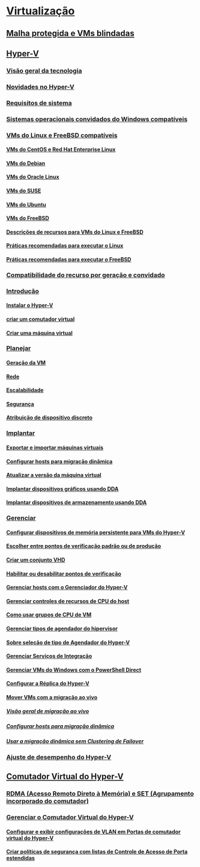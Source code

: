 # [Virtualização](virtualization.md)

## [Malha protegida e VMs blindadas](../security/guarded-fabric-shielded-vm/guarded-fabric-and-shielded-vms-top-node.md)

## [Hyper-V](hyper-v/Hyper-V-on-Windows-Server.md)
### [Visão geral da tecnologia](hyper-v/Hyper-V-Technology-Overview.md)
### [Novidades no Hyper-V](hyper-v/What-s-new-in-Hyper-V-on-Windows.md)
### [Requisitos de sistema](hyper-v/System-requirements-for-Hyper-V-on-Windows.md)
### [Sistemas operacionais convidados do Windows compatíveis](hyper-v/Supported-Windows-guest-operating-systems-for-Hyper-V-on-Windows.md)
### [VMs do Linux e FreeBSD compatíveis](hyper-v/Supported-Linux-and-FreeBSD-virtual-machines-for-Hyper-V-on-Windows.md)
#### [VMs do CentOS e Red Hat Enterprise Linux](hyper-v/Supported-CentOS-and-Red-Hat-Enterprise-Linux-virtual-machines-on-Hyper-V.md)
#### [VMs do Debian](hyper-v/Supported-Debian-virtual-machines-on-Hyper-V.md)
#### [VMs do Oracle Linux](hyper-v/Supported-Oracle-Linux-virtual-machines-on-Hyper-V.md)
#### [VMs do SUSE](hyper-v/Supported-SUSE-virtual-machines-on-Hyper-V.md)
#### [VMs do Ubuntu](hyper-v/Supported-Ubuntu-virtual-machines-on-Hyper-V.md)
#### [VMs do FreeBSD](hyper-v/Supported-FreeBSD-virtual-machines-on-Hyper-V.md)
#### [Descrições de recursos para VMs do Linux e FreeBSD](hyper-v/Feature-Descriptions-for-Linux-and-FreeBSD-virtual-machines-on-Hyper-V.md)
#### [Práticas recomendadas para executar o Linux](hyper-v/Best-Practices-for-running-Linux-on-Hyper-V.md)
#### [Práticas recomendadas para executar o FreeBSD](hyper-v/Best-practices-for-running-FreeBSD-on-Hyper-V.md)
### [Compatibilidade do recurso por geração e convidado](hyper-v/Hyper-V-feature-compatibility-by-generation-and-guest.md)
### [Introdução](hyper-v/get-started/Get-started-with-Hyper-V-on-Windows.md)
#### [Instalar o Hyper-V](hyper-v/get-started/Install-the-Hyper-V-role-on-Windows-Server.md)
#### [criar um comutador virtual](hyper-v/get-started/create-a-virtual-switch-for-Hyper-V-virtual-machines.md)
#### [Criar uma máquina virtual](hyper-v/get-started/create-a-virtual-machine-in-Hyper-V.md)
### [Planejar](hyper-v/plan/Plan-Hyper-V-on-Windows-Server.md)
#### [Geração da VM](hyper-v/plan/Should-I-create-a-generation-1-or-2-virtual-machine-in-Hyper-V.md)
#### [Rede](hyper-v/plan/plan-hyper-v-networking-in-windows-server.md)
#### [Escalabilidade](hyper-v/plan/plan-hyper-v-scalability-in-windows-server.md)
#### [Segurança](hyper-v/plan/plan-hyper-v-security-in-windows-server.md)
#### [Atribuição de dispositivo discreto](hyper-v/plan/plan-for-deploying-devices-using-discrete-device-assignment.md)
### [Implantar](hyper-v/deploy/Deploy-Hyper-V-on-Windows-Server.md)
#### [Exportar e importar máquinas virtuais](hyper-v/deploy/Export-and-import-virtual-machines.md)
#### [Configurar hosts para migração dinâmica](hyper-v/deploy/Set-up-hosts-for-live-migration-without-Failover-Clustering.md)
#### [Atualizar a versão da máquina virtual](hyper-v/deploy/Upgrade-virtual-machine-version-in-Hyper-V-on-Windows-or-Windows-Server.md)
#### [Implantar dispositivos gráficos usando DDA](hyper-v/deploy/deploying-graphics-devices-using-dda.md)
#### [Implantar dispositivos de armazenamento usando DDA](hyper-v/deploy/deploying-storage-devices-using-dda.md)
### [Gerenciar](hyper-v/manage/Manage-Hyper-V-on-Windows-Server.md)
#### [Configurar dispositivos de memória persistente para VMs do Hyper-V](hyper-v/manage/persistent-memory-cmdlets.md)
#### [Escolher entre pontos de verificação padrão ou de produção](hyper-v/manage/Choose-between-standard-or-production-checkpoints-in-Hyper-V.md)
#### [Criar um conjunto VHD](hyper-v/manage/Create-VHDSet-file.md)
#### [Habilitar ou desabilitar pontos de verificação](hyper-v/manage/Enable-or-disable-checkpoints-in-Hyper-V.md)
#### [Gerenciar hosts com o Gerenciador do Hyper-V](hyper-v/manage/Remotely-manage-Hyper-V-hosts.md)
#### [Gerenciar controles de recursos de CPU do host](hyper-v/manage/manage-hyper-v-minroot-2016.md)
#### [Como usar grupos de CPU de VM](hyper-v/manage/manage-hyper-v-cpugroups.md)
#### [Gerenciar tipos de agendador do hipervisor](hyper-v/manage/manage-hyper-v-scheduler-types.md)
#### [Sobre seleção de tipo de Agendador do Hyper-V](hyper-v/manage/about-hyper-v-scheduler-type-selection.md)
#### [Gerenciar Serviços de Integração](hyper-v/manage/Manage-Hyper-V-integration-services.md)
#### [Gerenciar VMs do Windows com o PowerShell Direct](hyper-v/manage/Manage-Windows-virtual-machines-with-powershell-direct.md)
#### [Configurar a Réplica do Hyper-V](hyper-v/manage/Set-up-Hyper-V-Replica.md) 
#### [Mover VMs com a migração ao vivo](hyper-v/manage/Live-migration-overview.md) 
##### [Visão geral de migração ao vivo](hyper-v/manage/Live-migration-overview.md) 
##### [Configurar hosts para migração dinâmica](hyper-v/deploy/Set-up-hosts-for-live-migration-without-Failover-Clustering.md) 
##### [Usar a migração dinâmica sem Clustering de Failover](hyper-v/manage/Use-live-migration-without-Failover-Clustering-to-move-a-virtual-machine.md) 
### [Ajuste de desempenho do Hyper-V](../administration/performance-tuning/role/hyper-v-server/index.md)
## [Comutador Virtual do Hyper-V](hyper-v-virtual-switch/Hyper-V-Virtual-Switch.md)
### [RDMA (Acesso Remoto Direto à Memória) e SET (Agrupamento incorporado do comutador)](hyper-v-virtual-switch/rdMA-and-Switch-Embedded-Teaming.md)
### [Gerenciar o Comutador Virtual do Hyper-V](hyper-v-virtual-switch/Manage-Hyper-V-Virtual-Switch.md)
#### [Configurar e exibir configurações de VLAN em Portas de comutador virtual do Hyper-V](hyper-v-virtual-switch/Configure-and-View-VLAN-Settings-on-Hyper-V-Virtual-Switch-Ports.md)
#### [Criar políticas de segurança com listas de Controle de Acesso de Porta estendidas](hyper-v-virtual-switch/create-Security-Policies-with-extended-Port-Access-Control-lists.md)
